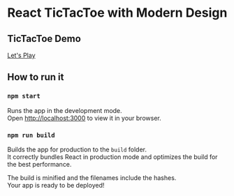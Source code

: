 # React TicTacToe with Modern Design

## TicTacToe Demo
[Let's Play](https://tictactoe-s1rbl4ck.netlify.app/)

## How to run it
### `npm start`

Runs the app in the development mode.\
Open [http://localhost:3000](http://localhost:3000) to view it in your browser.

### `npm run build`

Builds the app for production to the `build` folder.\
It correctly bundles React in production mode and optimizes the build for the best performance.

The build is minified and the filenames include the hashes.\
Your app is ready to be deployed!